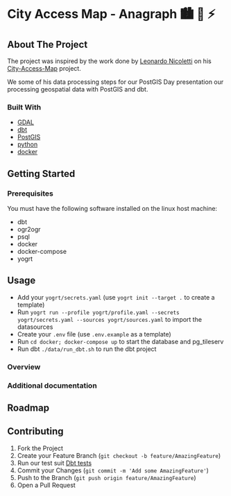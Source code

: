 # City Access Map - Anagraph :cityscape: :walking: :zap:

## About The Project

The project was inspired by the work done by [Leonardo Nicoletti](https://github.com/lnicoletti/) on
his [City-Access-Map](https://github.com/lnicoletti/city-access-map) project.

We some of his data processing steps for our PostGIS Day presentation our processing geospatial data with PostGIS and
dbt.

### Built With

* [GDAL](https://gdal.org/)
* [dbt](https://docs.getdbt.com/docs/building-a-dbt-project/documentation)
* [PostGIS](https://postgis.net/documentation/)
* [python](https://docs.python.org/3/)
* [docker](https://docs.docker.com/)

## Getting Started

### Prerequisites

You must have the following software installed on the linux host machine:

- dbt
- ogr2ogr
- psql
- docker
- docker-compose
- yogrt

## Usage

- Add your `yogrt/secrets.yaml` (use `yogrt init --target .` to create a template)
- Run `yogrt run --profile yogrt/profile.yaml --secrets yogrt/secrets.yaml --sources yogrt/sources.yaml` to import the
  datasources
- Create your `.env` file (use `.env.example` as a template)
- Run `cd docker; docker-compose up` to start the database and pg_tileserv
- Run dbt `./data/run_dbt.sh` to run the dbt project

### Overview

### Additional documentation

## Roadmap

## Contributing

1. Fork the Project
2. Create your Feature Branch (`git checkout -b feature/AmazingFeature`)
3. Run our test suit [Dbt tests](#dbt-tests)
4. Commit your Changes (`git commit -m 'Add some AmazingFeature'`)
5. Push to the Branch (`git push origin feature/AmazingFeature`)
6. Open a Pull Request